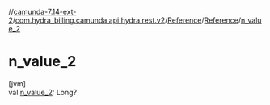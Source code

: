 //[camunda-7.14-ext-2](../../../../index.md)/[com.hydra_billing.camunda.api.hydra.rest.v2](../../index.md)/[Reference](../index.md)/[Reference](index.md)/[n_value_2](n_value_2.md)

# n_value_2

[jvm]\
val [n_value_2](n_value_2.md): Long?
